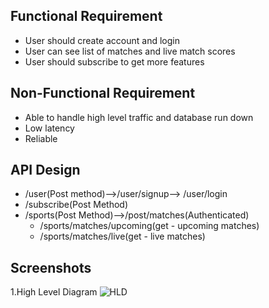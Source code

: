 ## Functional Requirement

- User should create account and login
- User can see list of matches and live match scores
- User should subscribe to get more features

## Non-Functional Requirement

- Able to handle high level traffic and database run down
- Low latency
- Reliable

## API Design

- /user(Post method)-->/user/signup--> /user/login
- /subscribe(Post Method)
- /sports(Post Method)-->/post/matches(Authenticated)
  - /sports/matches/upcoming(get - upcoming matches)
  - /sports/matches/live(get - live matches)

## Screenshots

1.High Level Diagram
![HLD](https://user-images.githubusercontent.com/49364985/201501569-bb8dc047-bced-45d8-9381-e6351794a192.jpg)
